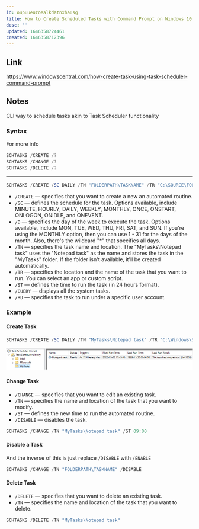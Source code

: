 ```yaml
---
id: oupuueuzoealkdatnxha0sg
title: How to Create Scheduled Tasks with Command Prompt on Windows 10
desc: ''
updated: 1646358724461
created: 1646358712396
---
```


## Link

<https://www.windowscentral.com/how-create-task-using-task-scheduler-command-prompt>

## Notes

CLI way to schedule tasks akin to Task Scheduler functionality

### Syntax

For more info

```powershell
SCHTASKS /CREATE /?
SCHTASKS /CHANGE /?
SCHTASKS /DELETE /?
```

---

```powershell
SCHTASKS /CREATE /SC DAILY /TN "FOLDERPATH\TASKNAME" /TR "C:\SOURCE\FOLDER\APP-OR-SCRIPT" /ST HH:MM
```

- `/CREATE` — specifies that you want to create a new an automated routine.
- `/SC` — defines the schedule for the task. Options available, include MINUTE, HOURLY, DAILY, WEEKLY, MONTHLY, ONCE, ONSTART, ONLOGON, ONIDLE, and ONEVENT.
- `/D` — specifies the day of the week to execute the task. Options available, include MON, TUE, WED, THU, FRI, SAT, and SUN. If you're using the MONTHLY option, then you can use 1 - 31 for the days of the month. Also, there's the wildcard "*" that specifies all days.
- `/TN` — specifies the task name and location. The "MyTasks\Notepad task" uses the "Notepad task" as the name and stores the task in the "MyTasks" folder. If the folder isn't available, it'll be created automatically.
- `/TR` — specifies the location and the name of the task that you want to run. You can select an app or custom script.
- `/ST` — defines the time to run the task (in 24 hours format).
- `/QUERY` — displays all the system tasks.
- `/RU` — specifies the task to run under a specific user account.

### Example

#### Create Task

```powershell
SCHTASKS /CREATE /SC DAILY /TN "MyTasks\Notepad task" /TR "C:\Windows\System32\notepad.exe" /ST 17:45
```

![created task](/assets/images/2022-03-03-17-45-22.png)

#### Change Task

- `/CHANGE` — specifies that you want to edit an existing task.
- `/TN` — specifies the name and location of the task that you want to modify.
- `/ST` — defines the new time to run the automated routine.
- `/DISABLE` — disables the task.

```powershell
SCHTASKS /CHANGE /TN "MyTasks\Notepad task" /ST 09:00
```

#### Disable a Task

And the inverse of this is just replace `/DISABLE` with `/ENABLE`

```powershell
SCHTASKS /CHANGE /TN "FOLDERPATH\TASKNAME" /DISABLE
```

#### Delete Task

- `/DELETE` — specifies that you want to delete an existing task.
- `/TN` — specifies the name and location of the task that you want to delete.

```powershell
SCHTASKS /DELETE /TN "MyTasks\Notepad task"
```
